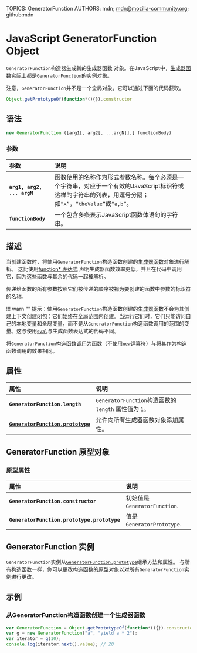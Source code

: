 TOPICS: GeneratorFunction
AUTHORS: mdn; mdn@mozilla-community.org; github:mdn

# JavaScript GeneratorFunction Object

`GeneratorFunction`构造器生成新的生成器函数 对象。在JavaScript中，[生成器函数](/zh-hans/webfrontend/function*)实际上都是`GeneratorFunction`的实例对象。

注意，`GeneratorFunction`并不是一个全局对象。它可以通过下面的代码获取。

```JavaScript
Object.getPrototypeOf(function*(){}).constructor
```

## 语法

```JavaScript
new GeneratorFunction ([arg1[, arg2[, ...argN]],] functionBody)
```

### 参数

| 参数 | 说明 |
| :-- | :-- |
|**`arg1, arg2, ... argN`**|函数使用的名称作为形式参数名称。每个必须是一个字符串，对应于一个有效的JavaScript标识符或这样的字符串的列表，用逗号分隔；如`“x”`，`“theValue”`或`“a,b”`。|
|**`functionBody`**|一个包含多条表示JavaScript函数体语句的字符串。|

## 描述

当创建函数时，将使用`GeneratorFunction`构造函数创建的[生成器函数](/zh-hans/webfrontend/function*)对象进行解析。
这比使用[function* 表达式](/zh-hans/webfrontend/function*) 声明生成器函数效率更低，并且在代码中调用它，因为这些函数与其余的代码一起被解析。

传递给函数的所有参数按照它们被传递的顺序被视为要创建的函数中参数的标识符的名称。

!!! warn ""
提示：使用`GeneratorFunction`构造函数创建的[生成器函数](/zh-hans/webfrontend/function*)不会为其创建上下文创建闭包；它们始终在全局范围内创建。当运行它们时，它们只能访问自己的本地变量和全局变量，而不是从`GeneratorFunction`构造函数调用的范围的变量。这与使用[`eval`](/zh-hans/webfrontend/eval)与生成函数表达式的代码不同。

将`GeneratorFunction`构造函数调用为函数（不使用[`new`](/zh-hans/webfrontend/new)运算符）与将其作为构造函数调用的效果相同。

## 属性

| 属性 | 说明 |
| :-- | :-- |
|**`GeneratorFunction.length`**|`GeneratorFunction`构造函数的 `length` 属性值为 `1`。|
|**[`GeneratorFunction.prototype`](/zh-hans/webfrontend/GeneratorFunction.prototype)**|允许向所有生成器函数对象添加属性。|

## GeneratorFunction 原型对象

### 原型属性

| 属性 | 说明 |
| :-- | :-- |
|**`GeneratorFunction.constructor`**|初始值是 `GeneratorFunction`.|
|**`GeneratorFunction.prototype.prototype`**|值是 `GeneratorPrototype`.|

## GeneratorFunction 实例

`GeneratorFunction`实例从[`GeneratorFunction.prototype`](/zh-hans/webfrontend/GeneratorFunction.prototype)继承方法和属性。
与所有构造函数一样，你可以更改构造函数的原型对象以对所有`GeneratorFunction`实例进行更改。

## 示例

### 从GeneratorFunction构造函数创建一个生成器函数

```JavaScript
var GeneratorFunction = Object.getPrototypeOf(function*(){}).constructor
var g = new GeneratorFunction("a", "yield a * 2");
var iterator = g(10);
console.log(iterator.next().value); // 20
```
